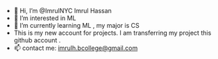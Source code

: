- 👋 Hi, I’m @ImrulNYC Imrul Hassan
- 👀 I’m interested in ML 
- 🌱 I’m currently learning ML , my major is CS
- This is my new account for projects. I am transferring my project this github account . 
- 📫 contact me: imrulh.bcollege@gmail.com

<!---
ImrulNYC/ImrulNYC is a ✨ special ✨ repository because its `README.md` (this file) appears on your GitHub profile.
You can click the Preview link to take a look at your changes.
--->
